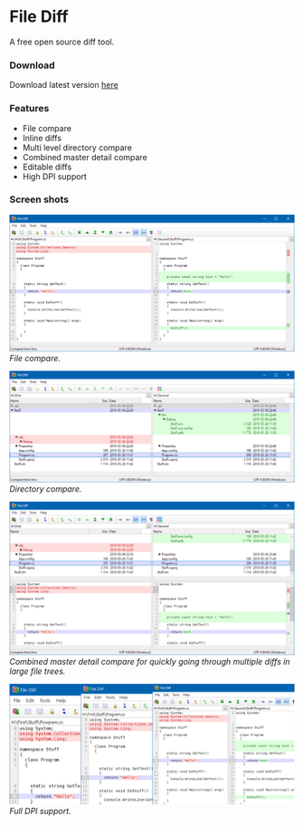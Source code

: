 File Diff
=========

A free open source diff tool.

### Download
Download latest version [here](https://jonashertzman.github.io/FileDiff/download/FileDiff.zip)

### Features
- File compare
- Inline diffs
- Multi level directory compare
- Combined master detail compare
- Editable diffs
- High DPI support

### Screen shots

![screen](docs/images/Screen1.png)
*File compare.*

![screen](docs/images/Screen2.png)
*Directory compare.*

![screen](docs/images/Screen3.png)
*Combined master detail compare for quickly going through multiple diffs in large file trees.* 

![screen](docs/images/Screen4.png)
*Full DPI support.*
